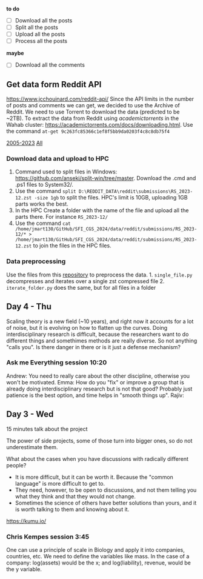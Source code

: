**to do**
- [ ] Download all the posts
- [ ] Split all the posts
- [ ] Upload all the posts
- [ ] Process all the posts

**maybe**
- [ ] Download all the comments


## Get data form Reddit API
https://www.jcchouinard.com/reddit-api/
Since the API limits in the number of posts and comments we can get, we decided to use the Archive of Reddit. We need to use Torrent to download the data (predicted to be ~2TB).
To extract the data from Reddit using _academictorrents_ in the Wahab cluster: https://academictorrents.com/docs/downloading.html. Use the command `at-get 9c263fc85366c1ef8f5bb9da0203f4c8c8db75f4`

[2005-2023](https://academictorrents.com/details/9c263fc85366c1ef8f5bb9da0203f4c8c8db75f4)
[All](https://github.com/ArthurHeitmann/arctic_shift/blob/master/download_links.md)


### Download data and upload to HPC 
  1. Command used to split files in Windows: https://github.com/anseki/split-win/tree/master. Download the .cmd and .ps1 files to System32/. 
  2. Use the command `split D:\REDDIT_DATA\reddit\submissions\RS_2023-12.zst -size 1gb` to split the files. HPC's limit is 10GB, uploading 1GB parts works the best.
  3. In the HPC Create a folder with the name of the file and upload all the parts there. For instance `RS_2023-12/`
  4. Use the command `cat /home/jmart130/GitHub/SFI_CGS_2024/data/reddit/submissions/RS_2023-12/* > /home/jmart130/GitHub/SFI_CGS_2024/data/reddit/submissions/RS_2023-12.zst` to join the files in the HPC files.

### Data preprocessing
Use the files from this [repository](https://github.com/Watchful1/PushshiftDumps) to preprocess the data.
     1. `single_file.py` decompresses and iterates over a single zst compressed file
     2. `iterate_folder.py` does the same, but for all files in a folder


## Day 4 - Thu
Scaling theory is a new field (~10 years), and right now it accounts for a lot of noise, but it is evolving on how to flatten up the curves.
Doing interdisciplinary research is difficult, because the researchers want to do different things and somethimes methods are really diverse. So not anything "calls you". Is there danger in there or is it just a defense mechanism?

### Ask me Everything session 10:20
Andrew: You need to really care about the other discipline, otherwise you won't be motivated.
Emma: How do you "fix" or improve a group that is already doing interdisciplinary research but is not that good?
Probably just patience is the best option, and time helps in "smooth things up". 
Rajiv: 



## Day 3 - Wed
15 minutes talk about the project

The power of side projects, some of those turn into bigger ones, so do not underestimate them.

What about the cases when you have discussions with radically different people? 
- It is more difficult, but it can be worth it. Because the "common language" is more difficult to get to.
- They need, however, to be open to discussions, and not them telling you what they think and that they would not change.
- Sometimes the science of others have better solutions than yours, and it is worth talking to them and knowing about it.

https://kumu.io/


### Chris Kempes session 3:45
One can use a principle of scale in Biology and apply it into companies, countries, etc. We need to define the variables like mass.
In the case of a company:
log(assets) would be the x; and log(liability), revenue, would be the y variable.

